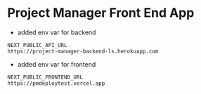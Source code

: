 # Project Manager Front End App

- added env var for backend

```
NEXT_PUBLIC_API_URL
https://project-manager-backend-ls.herokuapp.com
```

- added env var for frontend

```
NEXT_PUBLIC_FRONTEND_URL
https://pmdeploytest.vercel.app
```
